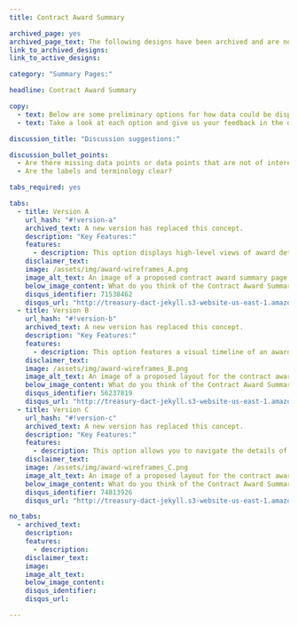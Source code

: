 ```yaml
---
title: Contract Award Summary

archived_page: yes
archived_page_text: The following designs have been archived and are no longer being considered for implementation.
link_to_archived_designs:
link_to_active_designs:

category: "Summary Pages:"

headline: Contract Award Summary

copy:
  - text: Below are some preliminary options for how data could be displayed when you click on an Award ID in the Search results. Please keep in mind that combining features from the options could be the best solution.
  - text: Take a look at each option and give us your feedback in the discussion section at the bottom of each option.

discussion_title: "Discussion suggestions:"

discussion_bullet_points:
  - Are there missing data points or data points that are not of interest to you?
  - Are the labels and terminology clear?

tabs_required: yes

tabs: 
  - title: Version A
    url_hash: "#!version-a"
    archived_text: A new version has replaced this concept. 
    description: "Key Features:"
    features:
      - description: This option displays high-level views of award details, a table of the prime transactions and subawards, a spending-over-time graph, and a treemap showing data by funding agency and appropriations account.
    disclaimer_text:
    image: /assets/img/award-wireframes_A.png
    image_alt_text: An image of a proposed contract award summary page design. It features the award ID and recipient information at the top left of the page and the award amounts at the top right. The next section below contains more contract award details on the left and a timeline of award modifications on the right. The next section below features treemap graphics that illustrate the share of funding amounts divided among all of the funding offices as well as the distribution of obligations by appropriations account. The last section at the bottom contains a table view of the contract award's modifications. A tab exists to view sub awards.
    below_image_content: What do you think of the Contract Award Summary - Version A?
    disqus_identifier: 71538462
    disqus_url: "http://treasury-dact-jekyll.s3-website-us-east-1.amazonaws.com/dev/concepts/contract-award-summary/#!version-a"
  - title: Version B
    url_hash: "#!version-b"
    archived_text: A new version has replaced this concept.
    description: "Key Features:"
    features:
      - description: This option features a visual timeline of an award's transactions.
    disclaimer_text:
    image: /assets/img/award-wireframes_B.png
    image_alt_text: An image of a proposed layout for the contract award summary page that features the award ID, recipient information, agency information and contract description at the top left section, contract award values and contract term dates at the top right, and a vertical timeline of the contract activity in the bottom section which features information about modifications and sub awards displayed chronologically.
    below_image_content: What do you think of the Contract Award Summary - Version B?
    disqus_identifier: 56237819
    disqus_url: "http://treasury-dact-jekyll.s3-website-us-east-1.amazonaws.com/dev/concepts/contract-award-summary/#!version-b"
  - title: Version C
    url_hash: "#!version-c"
    archived_text: A new version has replaced this concept.
    description: "Key Features:"
    features:
      - description: This option allows you to navigate the details of the award and displays a table view of those details.
    disclaimer_text:
    image: /assets/img/award-wireframes_C.png
    image_alt_text: An image of a proposed layout for the contract award summary page that features the award ID, recipient information, agency information and contract description at the top left section, contract award values and contract term dates at the top right, and featured at the bottom of the page is a set of square buttons labeled with a count of various contract attributes that trigger the display of a table view to the left containing contract details corresponding to that button's label.
    below_image_content: What do you think of the Contract Award Summary - Version C?
    disqus_identifier: 74813926
    disqus_url: "http://treasury-dact-jekyll.s3-website-us-east-1.amazonaws.com/dev/concepts/contract-award-summary/#!version-c"

no_tabs:
  - archived_text:
    description:
    features:
      - description:
    disclaimer_text:
    image:
    image_alt_text:
    below_image_content:
    disqus_identifier:
    disqus_url:

---
```

